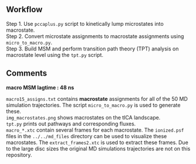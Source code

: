 ## Workflow

Step 1. Use `pccaplus.py` script to kinetically lump microstates into macrostate.
</br >
Step 2. Convert microstate assignments to macrostate assignments using `micro_to_macro.py`.
</br >
Step 3. Build MSM and perform transition path theory (TPT) analysis on macrostate level using the `tpt.py` script.

## Comments

**macro MSM lagtime : 48 ns**
</br >

`macro15_assigns.txt` contains **macrostate** assignments for all of the 50 MD simulation trajectories. 
The script `micro_to_macro.py` is used to generate these.
</br>
`img_macrostates.png` shows macrostates on the tICA landscape.
</br>
`tpt.py` prints out pathways and corresponding fluxes.
</br>
`macro_*.xtc` contain several frames for each macrostate. The `ionized.psf` files in the `../../md_files` directory can be used to visualize these macrostates. 
The `extract_frames2.xtc` is used to extract these frames. 
Due to the large disc sizes the original MD simulations trajectories are not on this repository. 

